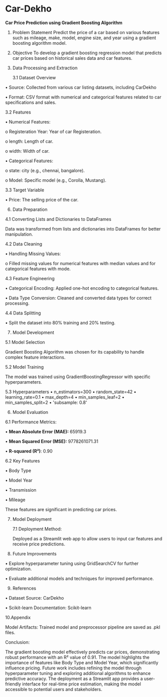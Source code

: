 # Car-Dekho
**Car Price Prediction using Gradient Boosting Algorithm**
1. Problem Statement
Predict the price of a car based on various features such as mileage, make, model, engine size, and year using a gradient boosting algorithm model.

2. Objective
To develop a gradient boosting regression model that predicts car prices based on historical sales data and car features.

3. Data Processing and Extraction

     3.1 Dataset Overview
   
•	Source: Collected from various car listing datasets, including CarDekho

•	Format: CSV format with numerical and categorical features related to car specifications and sales.

3.2 Features

•	Numerical Features:

o	Registeration Year: Year of car Registeration.

o	length: Length of car.

o	width: Width of car.

•	Categorical Features:

o	state: city (e.g., chennai, bangalore).

o	Model: Specific model (e.g., Corolla, Mustang).

3.3 Target Variable

•	Price: The selling price of the car.

6. Data Preparation

4.1 Converting Lists and Dictionaries to DataFrames

Data was transformed from lists and dictionaries into DataFrames for better manipulation.

4.2 Data Cleaning

•	Handling Missing Values:

o	Filled missing values for numerical features with median values and for categorical features with mode.

4.3 Feature Engineering

•	Categorical Encoding: Applied one-hot encoding to categorical features.

•	Data Type Conversion: Cleaned and converted data types for correct processing.

4.4 Data Splitting

•	Split the dataset into 80% training and 20% testing.

7. Model Development

5.1 Model Selection

Gradient Boosting Algorithm was chosen for its capability to handle complex feature interactions.

5.2 Model Training

The model was trained using GradientBoostingRegressor with specific hyperparameters.

5.3 Hyperparameters
•	n_estimators=300
•	random_state=42
•	learning_rate=0.1
•	max_depth=4
•	min_samples_leaf=2
•	min_samples_split=2
•	'subsample: 0.8'

6. Model Evaluation

6.1 Performance Metrics:
   
•	**Mean Absolute Error (MAE):** 65919.3

•	**Mean Squared Error (MSE):** 9778261071.31

•	**R-squared (R²)**: 0.90

6.2 Key Features

•	Body Type

•	Model Year

•	Transmission

•	Mileage

 These features are significant in predicting car prices.

7. Model Deployment
   
   7.1 Deployment Method:

   Deployed as a Streamlit web app to allow users to input car features and receive price predictions.
8. Future Improvements

  •	Explore hyperparameter tuning using GridSearchCV for further optimization.

  •	Evaluate additional models and techniques for improved performance.

9. References
    
 •	Dataset Source: CarDekho

 •	Scikit-learn Documentation: Scikit-learn

10.Appendix

 Model Artifacts: Trained model and preprocessor pipeline are saved as .pkl files.

Conclusion:

The gradient boosting model effectively predicts car prices, demonstrating robust performance with an R² value of 0.91. The model highlights the importance of features like Body Type and Model Year, which significantly influence pricing. Future work includes refining the model through hyperparameter tuning and exploring additional algorithms to enhance predictive accuracy. The deployment as a Streamlit app provides a user-friendly interface for real-time price estimation, making the model accessible to potential users and stakeholders.

